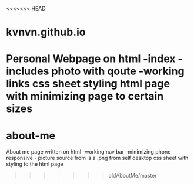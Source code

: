 <<<<<<< HEAD
# kvnvn.github.io
Personal Webpage on html
-index 
-includes photo with qoute 
-working links
css sheet styling html page with minimizing page to certain sizes
=======
# about-me
 About me page written on html 
        -working nav bar
        -minimizing phone responsive
        - picture source from is a .png from self desktop
 css sheet with styling to the  html page 
>>>>>>> oldAboutMe/master
